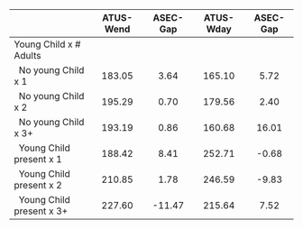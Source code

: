 
|                      |    ATUS-Wend |     ASEC-Gap |    ATUS-Wday |     ASEC-Gap |
| -------------------- | :----------: | :----------: | :----------: | :----------: |
| Young Child x # Adults |              |              |              |              |
| &nbsp;&nbsp;No young Child x 1 |       183.05 |         3.64 |       165.10 |         5.72 |
| &nbsp;&nbsp;No young Child x 2 |       195.29 |         0.70 |       179.56 |         2.40 |
| &nbsp;&nbsp;No young Child x 3+ |       193.19 |         0.86 |       160.68 |        16.01 |
| &nbsp;&nbsp;Young Child present x 1 |       188.42 |         8.41 |       252.71 |        -0.68 |
| &nbsp;&nbsp;Young Child present x 2 |       210.85 |         1.78 |       246.59 |        -9.83 |
| &nbsp;&nbsp;Young Child present x 3+ |       227.60 |       -11.47 |       215.64 |         7.52 |

